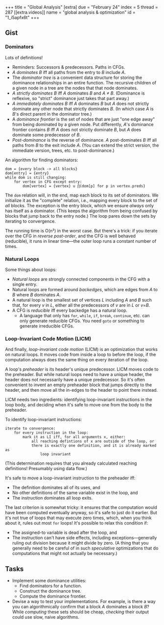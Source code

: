 +++
title = "Global Analysis"
[extra]
due = "February 24"
index = 5
thread = 287
[[extra.videos]]
name = "global analysis & optimization"
id = "1_i5apfx6t"
+++
## Gist

### Dominators

Lots of definitions!

* Reminders: Successors & predecessors. Paths in CFGs.
* *A* *dominates* *B* iff all paths from the entry to *B* include *A*.
* The *dominator tree* is a convenient data structure for storing the dominance relationships in an entire function. The recursive children of a given node in a tree are the nodes that that node dominates.
* *A* *strictly dominates* *B* iff *A* dominates *B* and *A ≠ B*. (Dominance is reflexive, so "strict" dominance just takes that part away.)
* *A* *immediately dominates* *B* iff *A* dominates *B* but *A* does not strictly dominate any other node that strictly dominates *B*. (In which case *A* is *B*'s direct parent in the dominator tree.)
* A *dominance frontier* is the set of nodes that are just "one edge away" from being dominated by a given node. Put differently, *A*'s dominance frontier contains *B* iff *A* does not strictly dominate *B*, but *A* does dominate some predecessor of *B*.
* *Post-dominance* is the reverse of dominance. *A* post-dominates *B* iff all paths from *B* to the exit include *A*. (You can extend the strict version, the immediate version, trees, etc. to post-dominance.)

An algorithm for finding dominators:

    dom = {every block -> all blocks}
    dom[entry] = {entry}
    while dom is still changing:
        for vertex in CFG except entry:
            dom[vertex] = {vertex} ∪ ⋂(dom[p] for p in vertex.preds}

The `dom` relation will, in the end, map each block to its set of dominators.
We initialize it as the "complete" relation, i.e., mapping every block to the set of _all_ blocks.
The exception is the entry block, which we ensure *always* only has itself as a dominator.
(This keeps the algorithm from being confused by blocks that jump back to the entry node.)
The loop pares down the sets by iterating to convergence.

The running time is O(n²) in the worst case.
But there's a trick: if you iterate over the CFG in *reverse post-order*, and the CFG is well behaved (reducible), it runs in linear time—the outer loop runs a constant number of times.

### Natural Loops

Some things about loops:

* *Natural loops* are strongly connected components in the CFG with a single entry.
* Natural loops are formed around *backedges*, which are edges from *A* to *B* where *B* dominates *A*.
* A natural loop is the smallest set of vertices *L* including *A* and *B* such that, for every *v* in *L*, either all the predecessors of *v* are in *L* or *v*=*B*.
* A CFG is *reducible* iff every backedge has a natural loop.
    * A language that only has `for`, `while`, `if`, `break`, `continue`, etc. can only generate reducible CFGs. You need `goto` or something to generate irreducible CFGs.

### Loop-Invariant Code Motion (LICM)

And finally, *loop-invariant code motion* (LICM) is an optimization that works on natural loops. It moves code from inside a loop to before the loop, if the computation always does the same thing on every iteration of the loop.

A loop's *preheader* is its header's unique predecessor. LICM moves code to the preheader. But while natural loops need to have a unique header, the header does not necessarily have a unique predecessor. So it's often convenient to invent an empty preheader block that jumps directly to the header, and then move all the in-edges to the header to point there instead.

LICM needs two ingredients: identifying loop-invariant instructions in the loop body, and deciding when it's safe to move one from the body to the preheader.

To identify loop-invariant instructions:

    iterate to convergence:
        for every instruction in the loop:
            mark it as LI iff, for all arguments x, either:
                all reaching defintions of x are outside of the loop, or
                there is exactly one definition, and it is already marked as
                    loop invariant

(This determination requires that you already calculated reaching definitions! Presumably using data flow.)

It's safe to move a loop-invariant instruction to the preheader iff:

* The definition dominates all of its uses, and
* No other definitions of the same variable exist in the loop, and
* The instruction dominates all loop exits.

The last criterion is somewhat tricky: it ensures that the computation would have been computed eventually anyway, so it's safe to just do it earlier. But it's not true of loops that may execute zero times, which, when you think about it, rules out most `for` loops! It's possible to relax this condition if:

* The assigned-to variable is dead after the loop, and
* The instruction can't have side effects, including exceptions—generally ruling out division because it might divide by zero. (A thing that you generally need to be careful of in such *speculative* optimizations that do computations that might not actually be necessary.)

## Tasks

* Implement some dominance utilities:
    * Find dominators for a function.
    * Construct the dominance tree.
    * Compute the dominance frontier.
* Devise a way to test your implementations. For example, is there a way you can algorithmically confirm that a block *A* dominates a block *B*? While *computing* these sets should be cheap, *checking* their output could use slow, naive algorithms.

[is_ssa]: https://github.com/sampsyo/bril/blob/main/examples/is_ssa.py
